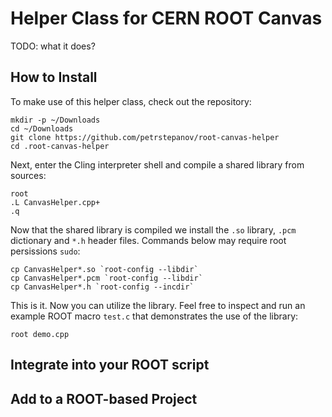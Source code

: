 Helper Class for CERN ROOT Canvas
=================================

TODO: what it does?

How to Install
--------------

To make use of this helper class, check out the repository:
```
mkdir -p ~/Downloads
cd ~/Downloads
git clone https://github.com/petrstepanov/root-canvas-helper
cd .root-canvas-helper
```

Next, enter the Cling interpreter shell and compile a shared library from sources:
```
root
.L CanvasHelper.cpp+
.q
```

Now that the shared library is compiled we install the `.so` library, `.pcm` dictionary and `*.h` header files. Commands below may require root persissions `sudo`:
```
cp CanvasHelper*.so `root-config --libdir`
cp CanvasHelper*.pcm `root-config --libdir`
cp CanvasHelper*.h `root-config --incdir`
```

This is it. Now you can utilize the library. Feel free to inspect and run an example ROOT macro `test.c` that demonstrates the use of the library:
```
root demo.cpp
```

Integrate into your ROOT script
-------------------------------


Add to a ROOT-based Project
---------------------------
